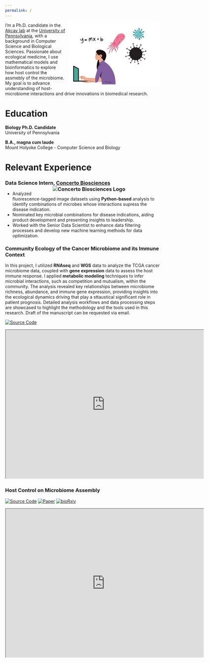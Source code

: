 ```yaml
---
permalink: /
---
```


<p>
 <img src="https://github.com/EemanAbbasi/eeman.abbasi.github.io/raw/master/images/microbial_ecology.png" width="300" style="float: right; margin-left: 10px; margin-bottom: 10px;" />

  I’m a Ph.D. candidate in the <a href="https://akcay.theoretical.bio" target="_blank">Akcay lab</a> at the <a href="https://www.bio.upenn.edu/people/graduate-students">University of Pennsylvania</a>, with a background in Computer Science and Biological Sciences. Passionate about ecological medicine, I use mathematical models and bioinformatics to explore how host control the assmebly of the microbiome. My goal is to advance understanding of host-microbiome interactions and drive innovations in biomedical research. 
</p>

# Education

**Biology Ph.D. Candidate**  
University of Pennsylvania  

**B.A., magna cum laude**  
Mount Holyoke College - Computer Science and Biology

# Relevant Experience     

### Data Science Intern, [Concerto Biosciences](https://www.concertobio.com) <img src="https://github.com/user-attachments/assets/95984bcf-987a-44a0-88aa-693f2a240aed" alt="Concerto Biosciences Logo" width="350" style="float: right; margin-left: 10px; margin-bottom: 10px;" id="concerto-thumbnail" />

- Analyzed fluorescence-tagged image datasets using **Python-based** analysis to identify combinations of microbes whose interactions supress the disease indication. 
- Nominated key microbial combinations for disease indications, aiding product development and presenting insights to leadership.
- Worked with the Senior Data Scientist to enhance data filtering processes and develop new machine learning methods for data optimization.


### Community Ecology of the Cancer Microbiome and its Immune Context

In this project, I utilized **RNAseq** and **WGS** data to analyze the TCGA cancer microbiome data, coupled with **gene expression** data to assess the host immune response. I applied **metabolic modeling** techniques to infer microbial interactions, such as competition and mutualism, within the community. The analysis revealed key relationships between microbiome richness, abundance, and immune gene expression, providing insights into the ecological dynamics driving that play a sttaustical significant role in patient prognosis. Detailed analysis workflows and data processing steps are showcased to highlight the methodology and the tools used in this research. Draft of the manuscript can be requested via email. 

[![Source Code](https://img.shields.io/badge/Source_Code-View-brightgreen)](https://eemanabbasi.github.io/cancer_immune_tcga/)
<iframe src="https://docs.google.com/presentation/d/1yIWIkorXi7ipEFwIJdL2voSfnqBmCbevsTaI9RaPaQ0/embed?start=true&loop=true&delayms=3000" width="640" height="480" allow="autoplay"></iframe>


### Host Control on Microbiome Assembly
[![Source Code](https://img.shields.io/badge/Source_Code-View-brightgreen)](https://github.com/erolakcay/MicrobiomeCommunityAssembly)  [![Paper](https://img.shields.io/badge/Paper-Read-blue)](https://www.sciencedirect.com/science/article/abs/pii/S0040580924000662) 
[![bioRxiv](https://img.shields.io/badge/bioRxiv-Read-yellow)](https://www.biorxiv.org/content/10.1101/2022.03.03.482885v1)


<iframe src="https://docs.google.com/presentation/d/1Wij2YzWqCgd7qHOh4_ub3CPtB3YJ9twrwlKFuQEw0Tk/embed?start=true&loop=true&delayms=3000" width="640" height="480" allow="autoplay"></iframe>

